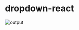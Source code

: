 #  dropdown-react

![output](https://storage.googleapis.com/acciojob-open-file-collections/dropdown_AdobeExpress(1).gif)
